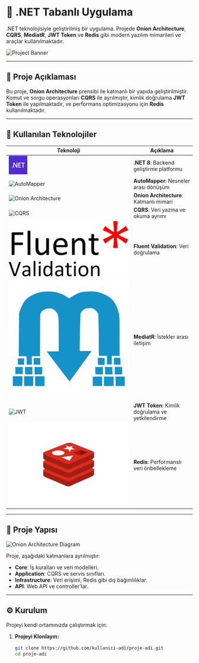 # 🌟 .NET Tabanlı Uygulama

.NET teknolojisiyle geliştirilmiş bir uygulama. Projede **Onion Architecture**, **CQRS**, **MediatR**, **JWT Token** ve **Redis** gibi modern yazılım mimarileri ve araçlar kullanılmaktadır.

![Project Banner](./images/banner.png) <!-- Banner resmi buraya eklenecek -->

---

## 📖 Proje Açıklaması

Bu proje, **Onion Architecture** prensibi ile katmanlı bir yapıda geliştirilmiştir. Komut ve sorgu operasyonları **CQRS** ile ayrılmıştır, kimlik doğrulama **JWT Token** ile yapılmaktadır, ve performans optimizasyonu için **Redis** kullanılmaktadır.

---

## 🚀 Kullanılan Teknolojiler

| Teknoloji         | Açıklama                                              | 
| ----------------- | ----------------------------------------------------  |
<img src="images/net.png" alt=".NET" width="50" /> | **.NET 8**: Backend geliştirme platformu
| ![AutoMapper](./images/automapper.png)  | **AutoMapper**: Nesneler arası dönüşüm      |
| ![Onion Architecture](./images/onion.png) | **Onion Architecture**: Katmanlı mimari        |
| ![CQRS](./images/cqrs.png)           | **CQRS**: Veri yazma ve okuma ayrımı         |
| ![Fluent Validation](./images/fluent.png) | **Fluent Validation**: Veri doğrulama        |
| ![MediatR](./images/mediatr.png) | **MediatR**: İstekler arası iletişim         |
| ![JWT](./images/jwt.png)             | **JWT Token**: Kimlik doğrulama ve yetkilendirme |
| ![Redis](./images/redis.png)         | **Redis**: Performanslı veri önbellekleme    |

---

## 📂 Proje Yapısı

![Onion Architecture Diagram](./images/architecture.png) <!-- Proje mimarisi diyagramı -->

Proje, aşağıdaki katmanlara ayrılmıştır:

- **Core**: İş kuralları ve veri modelleri.
- **Application**: CQRS ve servis sınıfları.
- **Infrastructure**: Veri erişimi, Redis gibi dış bağımlılıklar.
- **API**: Web API ve controller'lar.

---

## ⚙️ Kurulum

Projeyi kendi ortamınızda çalıştırmak için:

1. **Projeyi Klonlayın:**

   ```bash
   git clone https://github.com/kullanici-adi/proje-adi.git
   cd proje-adi
